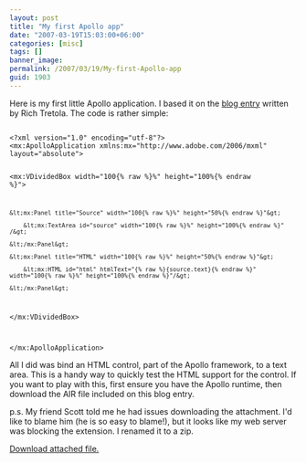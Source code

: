```yaml
---
layout: post
title: "My first Apollo app"
date: "2007-03-19T15:03:00+06:00"
categories: [misc]
tags: []
banner_image: 
permalink: /2007/03/19/My-first-Apollo-app
guid: 1903
---
```


Here is my first little Apollo application. I based it on the <a href="http://blog.everythingflex.com/2007/03/19/html-control/">blog entry</a> written by Rich Tretola. The code is rather simple:

<code>
&lt;?xml version="1.0" encoding="utf-8"?&gt;
&lt;mx:ApolloApplication xmlns:mx="http://www.adobe.com/2006/mxml" layout="absolute"&gt;

&lt;mx:VDividedBox width="100{% raw %}%" height="100%{% endraw %}"&gt;
	
	&lt;mx:Panel title="Source" width="100{% raw %}%" height="50%{% endraw %}"&gt;

		&lt;mx:TextArea id="source" width="100{% raw %}%" height="100%{% endraw %}" /&gt;
		
	&lt;/mx:Panel&gt;
	
	&lt;mx:Panel title="HTML" width="100{% raw %}%" height="50%{% endraw %}"&gt;
		
		&lt;mx:HTML id="html" htmlText="{% raw %}{source.text}{% endraw %}" width="100{% raw %}%" height="100%{% endraw %}"/&gt;

	&lt;/mx:Panel&gt;

&lt;/mx:VDividedBox&gt;

&lt;/mx:ApolloApplication&gt;
</code>

All I did was bind an HTML control, part of the Apollo framework, to a text area. This is a handy way to quickly test the HTML support for the control. If you want to play with this, first ensure you have the Apollo runtime, then download the AIR file included on this blog entry.

p.s. My friend Scott told me he had issues downloading the attachment. I'd like to blame him (he is so easy to blame!), but it looks like my web server was blocking the extension. I renamed it to a zip.<p><a href='enclosures/D{% raw %}%3A%{% endraw %}5Cwebsites{% raw %}%5Cdev%{% endraw %}2Ecamdenfamily{% raw %}%2Ecom%{% endraw %}5Cenclosures{% raw %}%2FHTMLEditor%{% endraw %}2Eair%2Ezip'>Download attached file.</a></p>